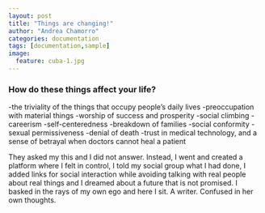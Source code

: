 ```yaml
---
layout: post
title: "Things are changing!"
author: "Andrea Chamorro"
categories: documentation
tags: [documentation,sample]
image:
  feature: cuba-1.jpg
---
```


### How do these things affect your life?

-the triviality of the things that occupy people’s daily lives
-preoccupation with material things
-worship of success and prosperity
-social climbing
-careerism
-self-centeredness
-breakdown of families
-social conformity
-sexual permissiveness
-denial of death
-trust in medical technology, and a sense of betrayal when doctors cannot heal a patient

They asked my this and I did not answer. Instead, I went and created a platform where I felt in control, I told my social group what I had done, I added links for social interaction while avoiding talking with real people about real things and I dreamed about a future that is not promised. I basked in the rays of my own ego and here I sit. A writer. Confused in her own thoughts. 
